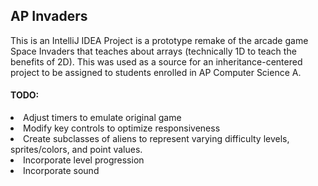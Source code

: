 ## AP Invaders

This is an IntelliJ IDEA Project is a prototype remake of the arcade game Space Invaders that teaches about arrays (technically 1D to teach the benefits of 2D). This was used as a source for an inheritance-centered project to be assigned to students enrolled in AP Computer Science A.

#### **TODO:**
<li> Adjust timers to emulate original game</li>
<li> Modify key controls to optimize responsiveness </li>
<li> Create subclasses of aliens to represent varying difficulty levels, sprites/colors, and point values. </li>
<li> Incorporate level progression </li>
<li> Incorporate sound </li>
